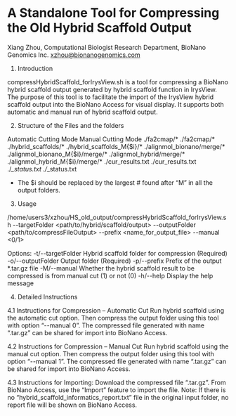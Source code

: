 # A Standalone Tool for Compressing the Old Hybrid Scaffold Output
Xiang Zhou, Computational Biologist
Research Department, BioNano Genomics Inc.
xzhou@bionanogenomics.com

1.	Introduction

compressHybridScaffold_forIrysView.sh is a tool for compressing a BioNano hybrid scaffold output generated by hybrid scaffold function in IrysView. The purpose of this tool is to facilitate the import of the IrysView hybrid scaffold output into the BioNano Access for visual display. It supports both automatic and manual run of hybrid scaffold output.

2.	Structure of the Files and the folders

Automatic Cutting Mode	Manual Cutting Mode
./fa2cmap/*	./fa2cmap/*
./hybrid_scaffolds/*	./hybrid_scaffolds_M{$i}/*
./alignmol_bionano/merge/*	./alignmol_bionano_M{$i}/merge/*
./alignmol_hybrid/merge/*	./alignmol_hybrid_M{$i}/merge/*
./cur_results.txt	./cur_results.txt
./*_status.txt	./*_status.txt

* The $i should be replaced by the largest # found after “M” in all the output folders.

3.	Usage

/home/users3/xzhou/HS_old_output/compressHybridScaffold_forIrysView.sh --targetFolder <path/to/hybrid/scaffold/output> --outputFolder <path/to/compressFileOutput> --prefix <name_for_output_file> --manual <0/1>

Options:
-t/--targetFolder	Hybrid scaffold folder for compression (Required)
-o/--outputFolder	Output folder (Required)
-p/--prefix		Prefix of the output *.tar.gz file
-M/--manual	Whether the hybrid scaffold result to be compressed is from manual cut (1) or not (0)
-h/--help		Display the help message

4.	Detailed Instructions

4.1	Instructions for Compression – Automatic Cut
Run hybrid scaffold using the automatic cut option. Then compress the output folder using this tool with option “--manual 0”. The compressed file generated with name “<prefix>.tar.gz” can be shared for import into BioNano Access.

4.2	Instructions for Compression – Manual Cut
Run hybrid scaffold using the manual cut option. Then compress the output folder using this tool with option “--manual 1”. The compressed file generated with name “<prefix>.tar.gz” can be shared for import into BioNano Access.

4.3	Instructions for Importing:
Download the compressed file “<prefix>.tar.gz”. From BioNano Access, use the “Import” feature to import the file.
Note: If there is no “hybrid_scaffold_informatics_report.txt” file in the original input folder, no report file will be shown on BioNano Access.

